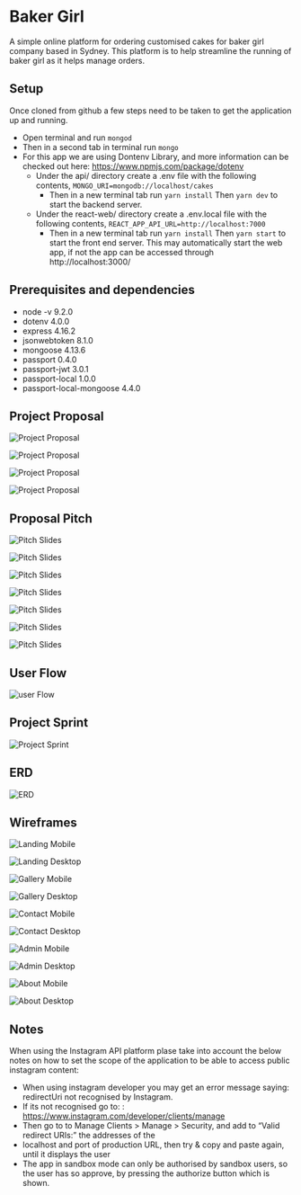 # Baker Girl #
A simple online platform for ordering customised cakes for baker girl company based in Sydney. This platform is to help streamline the running of baker girl as it helps manage orders.

## Setup ##
Once cloned from github a few steps need to be taken to get the application up and running.
* Open terminal and run ``` mongod ```
* Then in a second tab in terminal run ``` mongo ```
* For this app we are using Dontenv Library, and more information can be checked out here: https://www.npmjs.com/package/dotenv
  * Under the api/ directory create a .env file with the following contents,
  ``` MONGO_URI=mongodb://localhost/cakes ```
    * Then in a new terminal tab run ```yarn install```
    Then
    ``` yarn dev ```
    to start the backend server.
  * Under the react-web/ directory create a .env.local file with the following contents,
  ``` REACT_APP_API_URL=http://localhost:7000 ```
    * Then in a new terminal tab run
    ```yarn install```
    Then
    ``` yarn start ```
    to start the front end server. This may automatically start the web app, if not the app can be accessed through http://localhost:3000/

## Prerequisites and dependencies ##
  * node -v 9.2.0
  * dotenv 4.0.0
  * express 4.16.2
  * jsonwebtoken 8.1.0
  * mongoose 4.13.6
  * passport 0.4.0
  * passport-jwt 3.0.1
  * passport-local 1.0.0
  * passport-local-mongoose 4.4.0

## Project Proposal ##
![Project Proposal](/documentation/Project_proposal1.png)<!-- .element width="50%" -->

![Project Proposal](/documentation/Project_proposal2.png)<!-- .element width="50%" -->

![Project Proposal](/documentation/Project_proposal3.png)<!-- .element width="50%" -->

![Project Proposal](/documentation/Project_proposal4.png)<!-- .element width="50%" -->

## Proposal Pitch ##
![Pitch Slides](/documentation/BAKERGIRL_prez1.png)<!-- .element width="50%" -->

![Pitch Slides](/documentation/BAKERGIRL_prez2.png)<!-- .element width="50%" -->

![Pitch Slides](/documentation/BAKERGIRL_prez3.png)<!-- .element width="50%" -->

![Pitch Slides](/documentation/BAKERGIRL_prez4.png)<!-- .element width="50%" -->

![Pitch Slides](/documentation/BAKERGIRL_prez5.png)<!-- .element width="50%" -->

![Pitch Slides](/documentation/BAKERGIRL_prez6.png)<!-- .element width="50%" -->

![Pitch Slides](/documentation/BAKERGIRL_prez7.png)<!-- .element width="50%" -->

## User Flow ##
![user Flow](/documentation/BakerGirlUserflow.png)<!-- .element width="50%" -->

## Project Sprint ##
![Project Sprint](/documentation/sprint.png)<!-- .element width="50%" -->

## ERD ##
![ERD](/documentation/Images/BakerGirlERD.png)<!-- .element width="50%" -->

## Wireframes ##
![Landing Mobile](/documentation/Images/BakerGirlLandingMobile.png)<!-- .element width="50%" -->

![Landing Desktop](/documentation/Images/BakerGirlLandingDesktop.png)<!-- .element width="50%" -->

![Gallery Mobile](/documentation/Images/BakerGirlGalleryMobile.png)<!-- .element width="50%" -->

![Gallery Desktop](/documentation/Images/BakerGirlGalleryDesktop.png)<!-- .element width="50%" -->

![Contact Mobile](/documentation/Images/BakerGirlContactMobile.png)<!-- .element width="50%" -->

![Contact Desktop](/documentation/Images/BakerGirlContactDesktop.png)<!-- .element width="50%" -->

![Admin Mobile](/documentation/Images/BakerGirlAdminMobile.png)<!-- .element width="50%" -->

![Admin Desktop](/documentation/Images/BakerGirlAdminDesktop.png)<!-- .element width="50%" -->

![About Mobile](/documentation/Images/BakerGirlAboutMobile.png)<!-- .element width="50%" -->

![About Desktop](/documentation/Images/BakerGirlAboutDesktop.png)<!-- .element width="50%" -->


## Notes ##

When using the Instagram API platform plase take into account the below notes on how to set the scope of the application to be able to access public instagram content:

* When using instagram developer you may get an error message saying: redirectUri not recognised by Instagram.
* If its not recognised go to: : https://www.instagram.com/developer/clients/manage
* Then go to to Manage Clients > Manage > Security, and add to “Valid redirect URIs:” the addresses of the
* localhost and port of production URL, then try & copy and paste again, until it displays the user
* The app in sandbox mode can only be authorised by sandbox users, so the user has so approve, by pressing the     authorize button which is shown.

